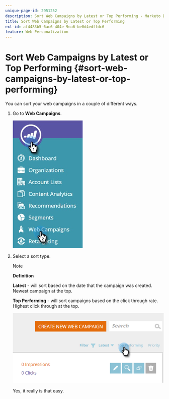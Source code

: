 ```yaml
---
unique-page-id: 2951252
description: Sort Web Campaigns by Latest or Top Performing - Marketo Docs - Product Documentation
title: Sort Web Campaigns by Latest or Top Performing
exl-id: af4483b5-6ac6-404e-9ea6-be0d4edffdc6
feature: Web Personalization
---
```

# Sort Web Campaigns by Latest or Top Performing {#sort-web-campaigns-by-latest-or-top-performing}

You can sort your web campaigns in a couple of different ways.

1. Go to **Web Campaigns**.

   ![](assets/web-campaigns-hand-1.jpg)

1. Select a sort type.

   >[!NOTE]
   >
   >**Definition**
   >
   >**Latest** - will sort based on the date that the campaign was created. Newest campaign at the top.
   >
   >**Top Performing** - will sort campaigns based on the click through rate. Highest click through at the top.

   ![](assets/image2016-11-4-13-3a34-3a59.png)

   Yes, it really is that easy.
